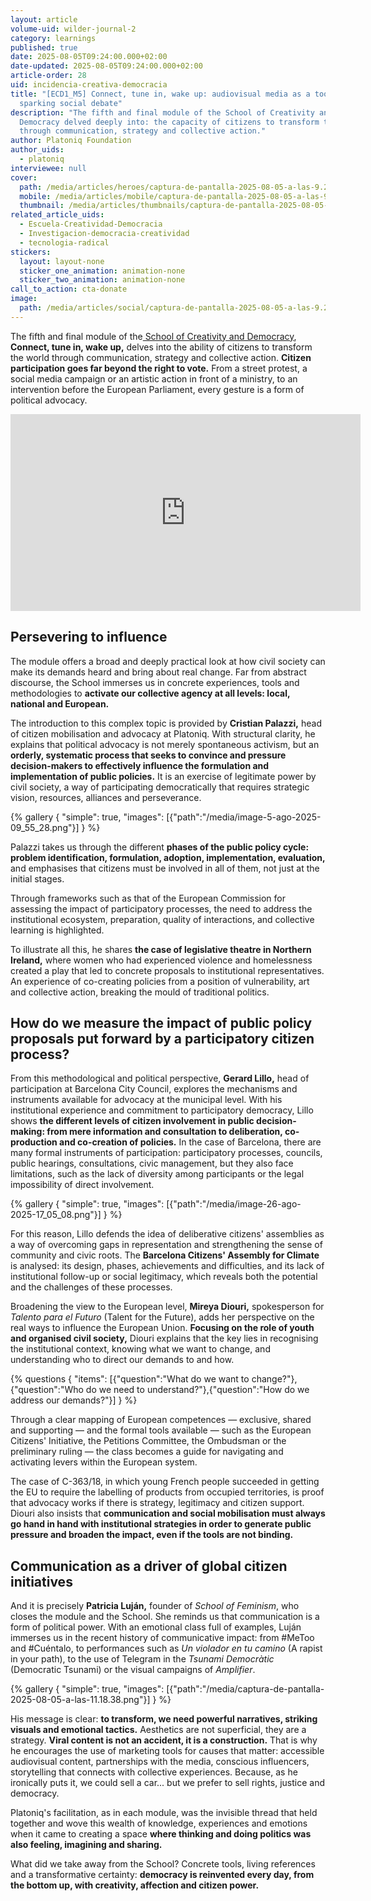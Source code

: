 ```yaml
---
layout: article
volume-uid: wilder-journal-2
category: learnings
published: true
date: 2025-08-05T09:24:00.000+02:00
date-updated: 2025-08-05T09:24:00.000+02:00
article-order: 28
uid: incidencia-creativa-democracia
title: "[ECD1_M5] Connect, tune in, wake up: audiovisual media as a tool for
  sparking social debate"
description: "The fifth and final module of the School of Creativity and
  Democracy delved deeply into: the capacity of citizens to transform the world
  through communication, strategy and collective action."
author: Platoniq Foundation
author_uids:
  - platoniq
interviewee: null
cover:
  path: /media/articles/heroes/captura-de-pantalla-2025-08-05-a-las-9.24.31.png
  mobile: /media/articles/mobile/captura-de-pantalla-2025-08-05-a-las-9.24.31.png
  thumbnail: /media/articles/thumbnails/captura-de-pantalla-2025-08-05-a-las-9.24.31.png
related_article_uids:
  - Escuela-Creatividad-Democracia
  - Investigacion-democracia-creatividad
  - tecnologia-radical
stickers:
  layout: layout-none
  sticker_one_animation: animation-none
  sticker_two_animation: animation-none
call_to_action: cta-donate
image:
  path: /media/articles/social/captura-de-pantalla-2025-08-05-a-las-9.24.31.png
---
```

The fifth and final module of the[ School of Creativity and Democracy](https://www.democraciacreativa.org/), **Connect, tune in, wake up,** delves into the ability of citizens to transform the world through communication, strategy and collective action. **Citizen participation goes far beyond the right to vote.** From a street protest, a social media campaign or an artistic action in front of a ministry, to an intervention before the European Parliament, every gesture is a form of political advocacy.

<iframe width="560" height="315" src="https://www.youtube.com/embed/FUQQfo64hU0?si=u5hKfPsbP7xZRRF3" title="YouTube video player" frameborder="0" allow="accelerometer; autoplay; clipboard-write; encrypted-media; gyroscope; picture-in-picture; web-share" referrerpolicy="strict-origin-when-cross-origin" allowfullscreen></iframe>

## **Persevering to influence**

The module offers a broad and deeply practical look at how civil society can make its demands heard and bring about real change. Far from abstract discourse, the School immerses us in concrete experiences, tools and methodologies to **activate our collective agency at all levels: local, national and European.**

The introduction to this complex topic is provided by **Cristian Palazzi,** head of citizen mobilisation and advocacy at Platoniq. With structural clarity, he explains that political advocacy is not merely spontaneous activism, but an **orderly, systematic process that seeks to convince and pressure decision-makers to effectively influence the formulation and implementation of public policies.** It is an exercise of legitimate power by civil society, a way of participating democratically that requires strategic vision, resources, alliances and perseverance.

{% gallery { "simple": true, "images": [{"path":"/media/image-5-ago-2025-09_55_28.png"}] } %}

Palazzi takes us through the different **phases of the public policy cycle: problem identification, formulation, adoption, implementation, evaluation,** and emphasises that citizens must be involved in all of them, not just at the initial stages. 

Through frameworks such as that of the European Commission for assessing the impact of participatory processes, the need to address the institutional ecosystem, preparation, quality of interactions, and collective learning is highlighted. 

To illustrate all this, he shares **the case of legislative theatre in Northern Ireland,** where women who had experienced violence and homelessness created a play that led to concrete proposals to institutional representatives. An experience of co-creating policies from a position of vulnerability, art and collective action, breaking the mould of traditional politics.

## **How do we measure the impact of public policy proposals put forward by a participatory citizen process?**

From this methodological and political perspective, **Gerard Lillo,** head of participation at Barcelona City Council, explores the mechanisms and instruments available for advocacy at the municipal level. With his institutional experience and commitment to participatory democracy, Lillo shows **the different levels of citizen involvement in public decision-making: from mere information and consultation to deliberation, co-production and co-creation of policies.** In the case of Barcelona, there are many formal instruments of participation: participatory processes, councils, public hearings, consultations, civic management, but they also face limitations, such as the lack of diversity among participants or the legal impossibility of direct involvement.

{% gallery { "simple": true, "images": [{"path":"/media/image-26-ago-2025-17_05_08.png"}] } %}

For this reason, Lillo defends the idea of deliberative citizens' assemblies as a way of overcoming gaps in representation and strengthening the sense of community and civic roots. The **Barcelona Citizens' Assembly for Climate** is analysed: its design, phases, achievements and difficulties, and its lack of institutional follow-up or social legitimacy, which reveals both the potential and the challenges of these processes.

Broadening the view to the European level, **Mireya Diouri,** spokesperson for *Talento para el Futuro* (Talent for the Future), adds her perspective on the real ways to influence the European Union. **Focusing on the role of youth and organised civil society,** Diouri explains that the key lies in recognising the institutional context, knowing what we want to change, and understanding who to direct our demands to and how.

{% questions { "items": [{"question":"What do we want to change?"},{"question":"Who do we need to understand?"},{"question":"How do we address our demands?"}] } %}

Through a clear mapping of European competences — exclusive, shared and supporting — and the formal tools available — such as the European Citizens' Initiative, the Petitions Committee, the Ombudsman or the preliminary ruling — the class becomes a guide for navigating and activating levers within the European system. 

The case of C-363/18, in which young French people succeeded in getting the EU to require the labelling of products from occupied territories, is proof that advocacy works if there is strategy, legitimacy and citizen support. Diouri also insists that **communication and social mobilisation must always go hand in hand with institutional strategies in order to generate public pressure and broaden the impact, even if the tools are not binding.**

## **Communication as a driver of global citizen initiatives**

And it is precisely **Patricia Luján,** founder of *School of Feminism*, who closes the module and the School. She reminds us that communication is a form of political power. With an emotional class full of examples, Luján immerses us in the recent history of communicative impact: from #MeToo and #Cuéntalo, to performances such as *Un violador en tu camino* (A rapist in your path), to the use of Telegram in the *Tsunami Democràtic* (Democratic Tsunami) or the visual campaigns of *Amplifier*.

{% gallery { "simple": true, "images": [{"path":"/media/captura-de-pantalla-2025-08-05-a-las-11.18.38.png"}] } %}

His message is clear: **to transform, we need powerful narratives, striking visuals and emotional tactics.** Aesthetics are not superficial, they are a strategy. **Viral content is not an accident, it is a construction.** That is why he encourages the use of marketing tools for causes that matter: accessible audiovisual content, partnerships with the media, conscious influencers, storytelling that connects with collective experiences. Because, as he ironically puts it, we could sell a car... but we prefer to sell rights, justice and democracy.

Platoniq's facilitation, as in each module, was the invisible thread that held together and wove this wealth of knowledge, experiences and emotions when it came to creating a space **where thinking and doing politics was also feeling, imagining and sharing.**

What did we take away from the School? Concrete tools, living references and a transformative certainty: **democracy is reinvented every day, from the bottom up, with creativity, affection and citizen power.**
